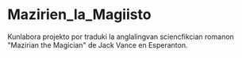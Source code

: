 # Mazirien_la_Magiisto
Kunlabora projekto por traduki la anglalingvan sciencfikcian romanon "Mazirian the Magician" de Jack Vance en Esperanton.

